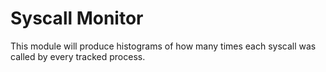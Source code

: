 # Syscall Monitor

This module will produce histograms of how many times each syscall was called by
every tracked process.
